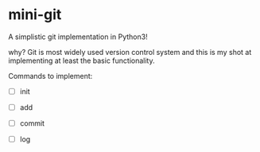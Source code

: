 # mini-git
A simplistic git implementation in Python3!

why?
Git is most widely used version control system and this is my shot at implementing at least the basic functionality. 

Commands to implement: 
-[ ] init
-[ ] add
-[ ] commit
-[ ] log


